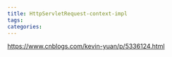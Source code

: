 ```yaml
---
title: HttpServletRequest-context-impl
tags:
categories:
---
```

https://www.cnblogs.com/kevin-yuan/p/5336124.html

